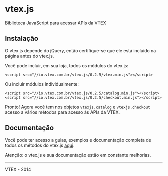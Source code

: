 # vtex.js

Biblioteca JavaScript para acessar APIs da VTEX

## Instalação

O vtex.js depende do jQuery, então certifique-se que ele está incluído na página antes do vtex.js.

Você pode incluir, em sua loja, todos os módulos do vtex.js:

    <script src="//io.vtex.com.br/vtex.js/0.2.5/vtex.min.js"></script>

Ou incluir módulos individualmente:

    <script src="//io.vtex.com.br/vtex.js/0.2.5/catalog.min.js"></script>
    <script src="//io.vtex.com.br/vtex.js/0.2.5/checkout.min.js"></script>

Pronto! Agora você tem nos objetos `vtexjs.catalog` e `vtexjs.checkout` acesso a vários métodos para acesso às APIs da VTEX.

## Documentação

Você pode ter acesso a guias, exemplos e documentação completa de todos os métodos do vtex.js [aqui](docs).

Atenção: o vtex.js e sua documentação estão em constante melhorias.

------

VTEX - 2014
